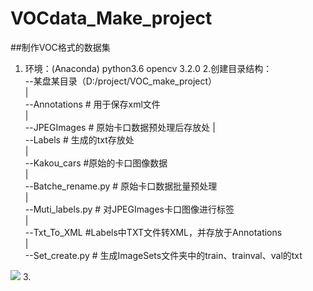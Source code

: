 # VOCdata_Make_project
##制作VOC格式的数据集
1. 环境：(Anaconda)
    python3.6 
    opencv 3.2.0
2.创建目录结构：  
--某盘某目录（D:/project/VOC_make_project）  
  |  
  --Annotations # 用于保存xml文件  
  |  
  --JPEGImages  # 原始卡口数据预处理后存放处
  |  
  --Labels      # 生成的txt存放处  
  |  
  --Kakou_cars  #原始的卡口图像数据  
  |  
  --Batche_rename.py # 原始卡口数据批量预处理  
  |  
  --Muti_labels.py   # 对JPEGImages卡口图像进行标签  
  |  
  --Txt_To_XML  #Labels中TXT文件转XML，并存放于Annotations  
  |  
  --Set_create.py # 生成ImageSets文件夹中的train、trainval、val的txt  

  ![]( VOCdata_Make_project/1.PNG )
  3.
